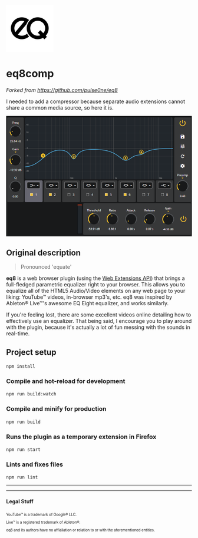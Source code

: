 ![](https://raw.githubusercontent.com/guiohm/eq8Comp/master/extension/icons/icon-128.png)

# eq8comp

_Forked from <https://github.com/pulse0ne/eq8>_

I needed to add a compressor because separate audio extensions cannot share a common media source, so here it is.

![Screenshot](https://raw.githubusercontent.com/guiohm/eq8Comp/master/Screenshot.png)

## Original description

>Pronounced 'equate'

**eq8** is a web browser plugin (using the [Web Extensions API](https://developer.mozilla.org/en-US/docs/Mozilla/Add-ons/WebExtensions)) that
brings a full-fledged parametric equalizer right to your browser. This allows you to equalize all of the HTML5 Audio/Video elements on any
web page to your liking: YouTube&trade; videos, in-browser mp3's, etc. eq8 was inspired by Ableton&reg; Live&trade;'s awesome EQ Eight
equalizer, and works similarly.

If you're feeling lost, there are some excellent videos online detailing how to effectively use an equalizer. That being said, I encourage
you to play around with the plugin, because it's actually a lot of fun messing with the sounds in real-time.

## Project setup

```
npm install
```

### Compile and hot-reload for development

```
npm run build:watch
```

### Compile and minify for production

```
npm run build
```

### Runs the plugin as a temporary extension in Firefox

```
npm run start
```

### Lints and fixes files

```
npm run lint
```

---
---

#### Legal Stuff

<sub><sup>YouTube&trade; is a trademark of Google&reg; LLC.</sup></sub><br>
<sub><sup>Live&trade; is a registered trademark of Ableton&reg;.</sup></sub><br>
<sub><sup>eq8 and its authors have no affialiation or relation to or with the aforementioned entities.</sup></sub>
